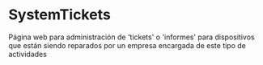 # SystemTickets
Página web para administración de 'tickets' o 'informes' para dispositivos que están siendo reparados por un empresa encargada de este tipo de actividades
